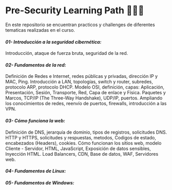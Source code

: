 # Pre-Security Learning Path  🧑‍💻🥉

En este repositorio se encuentran practicos y challenges de diferentes tematicas realizadas en el curso.

#### **_01- Introducción a la seguridad cibernética:_** 
Introducción, ataque de fuerza bruta, seguridad de la red.

#### **_02- Fundamentos de la red:_** 
Definición de Redes e Internet, redes públicas y privadas, dirección IP y MAC, Ping. 
Introducción a LAN, topologías, switch y router, subredes, protocolo ARP, protocolo DHCP. 
Modelo OSI, definición, capas: Aplicación, Presentación, Sesión, Transporte, Red, Capa de enlace y Física. 
Paquetes y Marcos, TCP/IP (The Three-Way Handshake), UDP/IP, puertos.
Ampliando los conocimientos de redes, reenvío de puertos, firewalls, introducción a las VPN.

#### **_03- Cómo funciona la web:_** 
Definición de DNS, jerarquía de dominio, tipos de registros, solicitudes DNS. 
HTTP y HTTPS, solicitudes y respuestas, metodos, Codigos de estado, encabezados (Headers), cookies.
Cómo funcionan los sitios web, modelo Cliente - Servidor, HTML, JavaScript, Exposición de datos sensibles, Inyección 
HTML. Load Balancers, CDN, Base de datos, WAF, Servidores web. 

#### **_04- Fundamentos de Linux:_** 


#### **_05- Fundamentos de Windows:_** 


    
